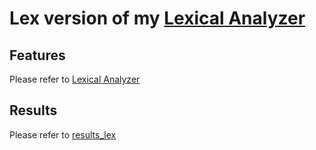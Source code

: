 # Lex version of my [Lexical Analyzer](https://github.com/RZ-01/lexical_analyzer_cplusplus/tree/master)

## Features
Please refer to [Lexical Analyzer](https://github.com/RZ-01/lexical_analyzer_cplusplus/tree/master)

## Results 
Please refer to [results_lex](results_lex.txt)
